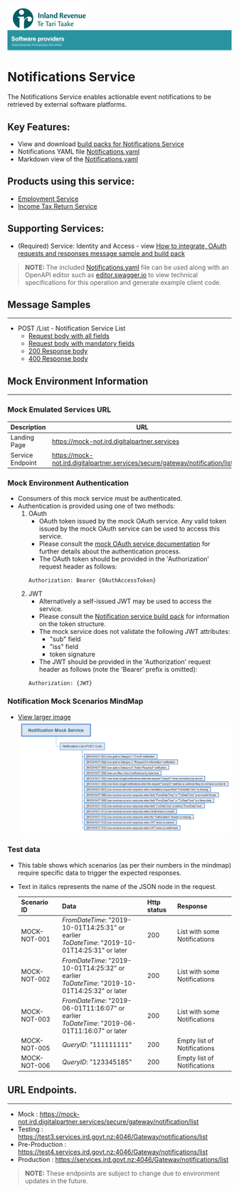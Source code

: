 ![IRD logo](../Images/IRlogo.gif)
![Software Dev](../Images/SoftwareDev.png)

# Notifications Service 

The Notifications Service enables actionable event notifications to be retrieved by external software platforms.  

## Key Features:
* View and download [build packs for Notifications Service](Build%20Pack%20-%20Notifications.pdf)
* Notifications YAML file [Notifications.yaml](Notifications.yaml)
* Markdown view of the [Notifications.yaml](Notifications.md)

## Products using this service:

* [Employment Service](../Product%20-%20Payday%20Filing%2FEmployee%20Details)
* [Income Tax Return Service](../Product%20-%20Income%20Tax)  

## Supporting Services:

* (Required) Service: Identity and Access - view [How to integrate, OAuth requests and responses message sample and build pack](../Service%20-%20Identity%20and%20Access/Latest/) 

>**NOTE:** The included [Notifications.yaml](Notifications.yaml) file can be used along with an OpenAPI editor such as [editor.swagger.io](https://editor.swagger.io) to view technical specifications for this operation and generate example client code. 

## Message Samples
---
* POST /List - Notification Service List
    * [Request body with all fields](Sample%20Files/Sample_POST_List_RequestBody.json)
    * [Request body with mandatory fields](Sample%20Files/Sample_POST_List_RequestBody_Mandatory.json)
    * [200 Response body](Sample%20Files/Sample_POST_List_ResponseBody.json)
    * [400 Response body](Sample%20Files/Sample_Error_ResponseBody.json)

## Mock Environment Information
---
### Mock Emulated Services URL
Description | URL
---|---
 Landing Page | https://mock-not.ird.digitalpartner.services
 Service Endpoint | https://mock-not.ird.digitalpartner.services/secure/gateway/notification/list 
### Mock Environment Authentication
   * Consumers of this mock service must be authenticated.
   * Authentication is provided using one of two methods:
     1. OAuth
        * OAuth token issued by the mock OAuth service. Any valid token issued by the mock OAuth service can be used to access this service.
        * Please consult the [mock OAuth service documentation](https://mock-oauth.ird.digitalpartner.services/) for further details about the authentication process.
        * The OAuth token should be provided in the 'Authorization' request header as follows:
        ```
        Authorization: Bearer {OAuthAccessToken}
        ```
     2. JWT
        * Alternatively a self-issued JWT may be used to access the service.
        * Please consult the [Notification service build pack](Build%20pack%20-%20Notifications.pdf) for information on the token structure.
        * The mock service does not validate the following JWT attributes:
            * "sub" field
            * "iss" field
            * token signature
        * The JWT should be provided in the 'Authorization' request header as follows (note the 'Bearer' prefix is omitted):
        ```
        Authorization: {JWT}
        ```
### Notification Mock Scenarios MindMap

- [View larger image](images/Notification%20Mock%20Service%20Scenarios.png)
![Mock Scenarios](images/Notification%20Mock%20Service%20Scenarios.png)

### Test data

* This table shows which scenarios (as per their numbers in the mindmap) require specific data to trigger the expected responses.
* Text in italics represents the name of the JSON node in the request.

  Scenario ID | Data | Http status | Response 
    --- | --- | --- | ---
    MOCK-NOT-001 | *FromDateTime*: "2019-10-01T14:25:31" or earlier <br> *ToDateTime*: "2019-10-01T14:25:31" or later | 200 | List with some Notifications
    MOCK-NOT-002 | *FromDateTime*: "2019-10-01T14:25:32" or earlier <br> *ToDateTime*: "2019-10-01T14:25:32" or later | 200 | List with some Notifications
    MOCK-NOT-003 | *FromDateTime*: "2019-06-01T11:16:07" or earlier <br> *ToDateTime*: "2019-06-01T11:16:07" or later | 200 | List with some Notifications
    MOCK-NOT-005 | *QueryID*: "111111111" | 200 | Empty list of Notifications
    MOCK-NOT-006 | *QueryID*: "123345185" | 200 | Empty list of Notifications
	

## URL Endpoints.
---
- Mock : https://mock-not.ird.digitalpartner.services/secure/gateway/notification/list
- Testing : https://test3.services.ird.govt.nz:4046/Gateway/notifications/list
- Pre-Production : https://test4.services.ird.govt.nz:4046/Gateway/notifications/list
- Production : https://services.ird.govt.nz:4046/Gateway/notifications/list

>**NOTE:** These endpoints are subject to change due to environment updates in the future. 